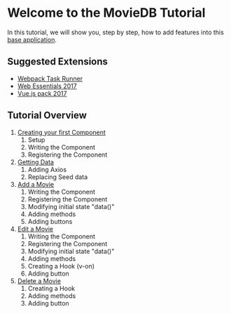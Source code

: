 # Welcome to the MovieDB Tutorial
In this tutorial, we will show you, step by step, how to add features into this [base application](BaseApplication.md). 

## Suggested Extensions
- [Webpack Task Runner](WebpackTaskRunner.md)
- [Web Essentials 2017](WebEssetials2017.md)
- [Vue.js pack 2017](Vuejspack2017.md)

## Tutorial Overview
1. [Creating your first Component](DisplayMovieComponent.md)
    1. Setup
    2. Writing the Component
    3. Registering the Component
2. [Getting Data](GettingData.md)
   1. Adding Axios
   2. Replacing Seed data 
3. [Add a Movie](AddMovieComponent.md)
    1. Writing the Component
    2. Registering the Component
    3. Modifying initial state "data()"
    4. Adding methods
    5. Adding buttons
4. [Edit a Movie](EditMovieComponent.md)
    1. Writing the Component
    2. Registering the Component
    3. Modifying initial state "data()"
    4. Adding methods
    5. Creating a Hook (v-on)
    6. Adding button
5. [Delete a Movie](DeleteMovieComponent.md)
    1. Creating a Hook
    2. Adding methods
    3. Adding button
